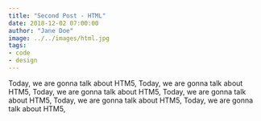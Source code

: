 ```yaml
---
title: "Second Post - HTML"
date: 2018-12-02 07:00:00
author: "Jane Doe"
image: ../../images/html.jpg
tags:
- code
- design
---
```


Today, we are gonna talk about HTM5, Today, we are gonna talk about HTM5, Today, we are gonna talk about HTM5, Today, we are gonna talk about HTM5, Today, we are gonna talk about HTM5, Today, we are gonna talk about HTM5,
